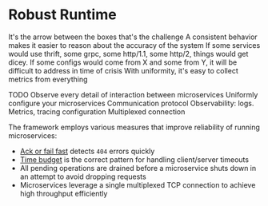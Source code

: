 # Robust Runtime

It's the arrow between the boxes that's the challenge
A consistent behavior makes it easier to reason about the accuracy of the system
If some services would use thrift, some grpc, some http/1.1, some http/2, things would get dicey.
If some configs would come from X and some from Y, it will be difficult to address in time of crisis
With uniformity, it's easy to collect metrics from everything

TODO
Observe every detail of interaction between microservices
Uniformly configure your microservices
Communication protocol
Observability: logs. Metrics, tracing
configuration
Multiplexed connection



The framework employs various measures that improve reliability of running microservices:

* [Ack or fail fast](../blocks/unicast.md) detects `404` errors quickly
* [Time budget](../blocks/time-budget.md) is the correct pattern for handling client/server timeouts
* All pending operations are drained before a microservice shuts down in an attempt to avoid dropping requests
* Microservices leverage a single multiplexed TCP connection to achieve high throughput efficiently
